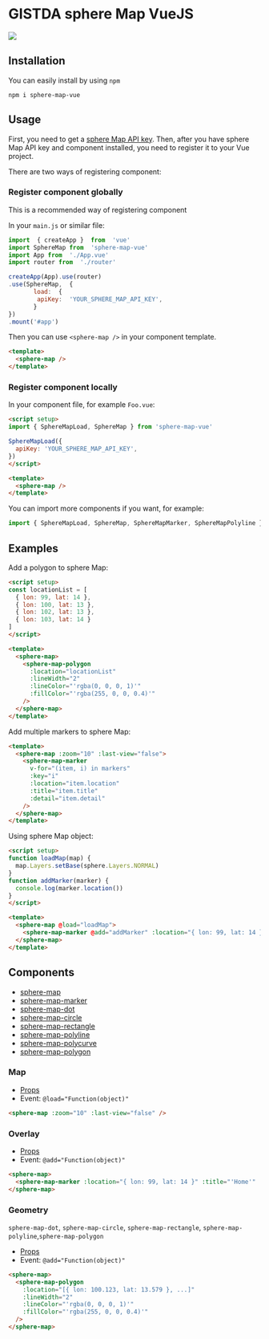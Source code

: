 
# GISTDA sphere Map VueJS

  

![](https://sphere.gistda.or.th/img/logo-sphere.png)


## Installation
You can easily install by using `npm`
```cli
npm i sphere-map-vue
```

## Usage
First, you need to get a [sphere Map API key](https://sphere.gistda.or.th/dashboard). Then, after you have sphere Map API key and component installed, you need to register it to your Vue project.

There are two ways of registering component:

### Register component globally
This is a recommended way of registering component

In your `main.js` or similar file:
```js
import  { createApp }  from  'vue'
import SphereMap from  'sphere-map-vue'
import App from  './App.vue'
import router from  './router'

createApp(App).use(router)
.use(SphereMap,  {
       load:  {
		apiKey:  'YOUR_SPHERE_MAP_API_KEY',
       }
})
.mount('#app')
```
Then you can use `<sphere-map />` in your component template.
```html
<template>
  <sphere-map />
</template>
```

### Register component locally
In your component file, for example `Foo.vue`:
```html
<script setup>
import { SphereMapLoad, SphereMap } from 'sphere-map-vue'

SphereMapLoad({
  apiKey: 'YOUR_SPHERE_MAP_API_KEY',
})
</script>

<template>
  <sphere-map />
</template>
```
You can import more components if you want, for example:

```js
import { SphereMapLoad, SphereMap, SphereMapMarker, SphereMapPolyline } from 'sphere-map-vue'
```

## Examples
Add a polygon to sphere Map:

```html
<script setup>
const locationList = [
  { lon: 99, lat: 14 },
  { lon: 100, lat: 13 },
  { lon: 102, lat: 13 },
  { lon: 103, lat: 14 }
]
</script>

<template>
  <sphere-map>
    <sphere-map-polygon
      :location="locationList"
      :lineWidth="2"
      :lineColor="'rgba(0, 0, 0, 1)'"
      :fillColor="'rgba(255, 0, 0, 0.4)'"
    />
  </sphere-map>
</template>
```

Add multiple markers to sphere Map:

```html
<template>
  <sphere-map :zoom="10" :last-view="false">
    <sphere-map-marker
      v-for="(item, i) in markers"
      :key="i"
      :location="item.location"
      :title="item.title"
      :detail="item.detail"
    />
  </sphere-map>
</template>
```

Using sphere Map object:

```html
<script setup>
function loadMap(map) {
  map.Layers.setBase(sphere.Layers.NORMAL)
}
function addMarker(marker) {
  console.log(marker.location())
}
</script>

<template>
  <sphere-map @load="loadMap">
    <sphere-map-marker @add="addMarker" :location="{ lon: 99, lat: 14 }" />
  </sphere-map>
</template>
```

## Components
* [sphere-map](#map)
* [sphere-map-marker](#overlay)
* [sphere-map-dot](#geometry)
* [sphere-map-circle](#geometry)
* [sphere-map-rectangle](#geometry)
* [sphere-map-polyline](#geometry)
* [sphere-map-polycurve](#geometry)
* [sphere-map-polygon](#geometry)

### Map
- [Props](https://api.sphere.gistda.or.th/map/doc.html#MapOptions)
- Event: `@load="Function(object)"`
```html
<sphere-map :zoom="10" :last-view="false" />
```

### Overlay
- [Props](https://api.sphere.gistda.or.th/map/doc.html#MarkerOptions)
- Event: `@add="Function(object)"`
```html
<sphere-map>
  <sphere-map-marker :location="{ lon: 99, lat: 14 }" :title="'Home'" :detail="'My home'" />
</sphere-map>
```

### Geometry
`sphere-map-dot`, `sphere-map-circle`, `sphere-map-rectangle`, `sphere-map-polyline`,`sphere-map-polygon`

- [Props](https://api.sphere.gistda.or.th/map/doc.html#GeometryOptions)
- Event: `@add="Function(object)"`
```html
<sphere-map>
  <sphere-map-polygon
    :location="[{ lon: 100.123, lat: 13.579 }, ...]"
    :lineWidth="2"
    :lineColor="'rgba(0, 0, 0, 1)'"
    :fillColor="'rgba(255, 0, 0, 0.4)'"
  />
</sphere-map>
```
